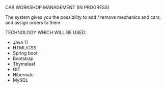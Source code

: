 CAR WORKSHOP MANAGEMENT (IN PROGRESS)

The system gives you the possibility to add / remove mechanics and cars, and assign orders to them.

TECHNOLOGY WHICH WILL BE USED:

- Java 11
- HTML/CSS
- Spring boot
- Bootstrap
- Thymeleaf
- GIT
- Hibernate
- MySQL